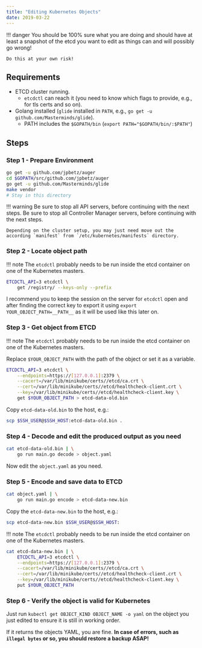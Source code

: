 ```yaml
---
title: "Editing Kubernetes Objects"
date: 2019-03-22
---
```


!!! danger
    You should be 100% sure what you are doing and should have at least a snapshot of the etcd you want to edit as things can and will possibly go wrong!

    Do this at your own risk!

## Requirements

* ETCD cluster running.
    * `etcdctl` can reach it (you need to know which flags to provide, e.g., for tls certs and so on).
* Golang installed (`glide` installed in `PATH`, e.g., `go get -u github.com/Masterminds/glide`).
    * PATH includes the `$GOPATH/bin` (`export PATH="$GOPATH/bin/:$PATH"`)

## Steps

### Step 1 - Prepare Environment

```bash
go get -u github.com/jpbetz/auger
cd $GOPATH/src/github.com/jpbetz/auger
go get -u github.com/Masterminds/glide
make vendor
# Stay in this directory
```

!!! warning
    Be sure to stop all API servers, before continuing with the next steps.
    Be sure to stop all Controller Manager servers, before continuing with the next steps.

    Depending on the cluster setup, you may just need move out the according `manifest` from `/etc/kubernetes/manifests` directory.

### Step 2 - Locate object path

!!! note
    The `etcdctl` probably needs to be run inside the etcd container on one of the Kubernetes masters.

```bash
ETCDCTL_API=3 etcdctl \
    get /registry/ --keys-only --prefix
```

I recommend you to keep the session on the server for `etcdctl` open and after finding the correct key to export it using `export YOUR_OBJECT_PATH=__PATH__` as it will be used like this later on.

### Step 3 - Get object from ETCD

!!! note
    The `etcdctl` probably needs to be run inside the etcd container on one of the Kubernetes masters.

Replace `$YOUR_OBJECT_PATH` with the path of the object or set it as a variable.

```bash
ETCDCTL_API=3 etcdctl \
    --endpoints=https://[127.0.0.1]:2379 \
    --cacert=/var/lib/minikube/certs//etcd/ca.crt \
    --cert=/var/lib/minikube/certs//etcd/healthcheck-client.crt \
    --key=/var/lib/minikube/certs//etcd/healthcheck-client.key \
    get $YOUR_OBJECT_PATH > etcd-data-old.bin
```

Copy `etcd-data-old.bin` to the host, e.g.:

```bash
scp $SSH_USER@$SSH_HOST:etcd-data-old.bin .
```

### Step 4 - Decode and edit the produced output as you need

```bash
cat etcd-data-old.bin | \
    go run main.go decode > object.yaml
```

Now edit the `object.yaml` as you need.

### Step 5 - Encode and save data to ETCD

```bash
cat object.yaml | \
    go run main.go encode > etcd-data-new.bin
```

Copy the `etcd-data-new.bin` to the host, e.g.:

```bash
scp etcd-data-new.bin $SSH_USER@$SSH_HOST:
```

!!! note
    The `etcdctl` probably needs to be run inside the etcd container on one of the Kubernetes masters.

```bash
cat etcd-data-new.bin | \
    ETCDCTL_API=3 etcdctl \
    --endpoints=https://[127.0.0.1]:2379 \
    --cacert=/var/lib/minikube/certs//etcd/ca.crt \
    --cert=/var/lib/minikube/certs//etcd/healthcheck-client.crt \
    --key=/var/lib/minikube/certs//etcd/healthcheck-client.key \
    put $YOUR_OBJECT_PATH
```

### Step 6 - Verify the object is valid for Kubernetes

Just run `kubectl get OBJECT_KIND OBJECT_NAME -o yaml` on the object you just edited to ensure it is still in working order.

If it returns the objects YAML, you are fine. **In case of errors, such as `illegal bytes` or so, you should restore a backup ASAP!**

